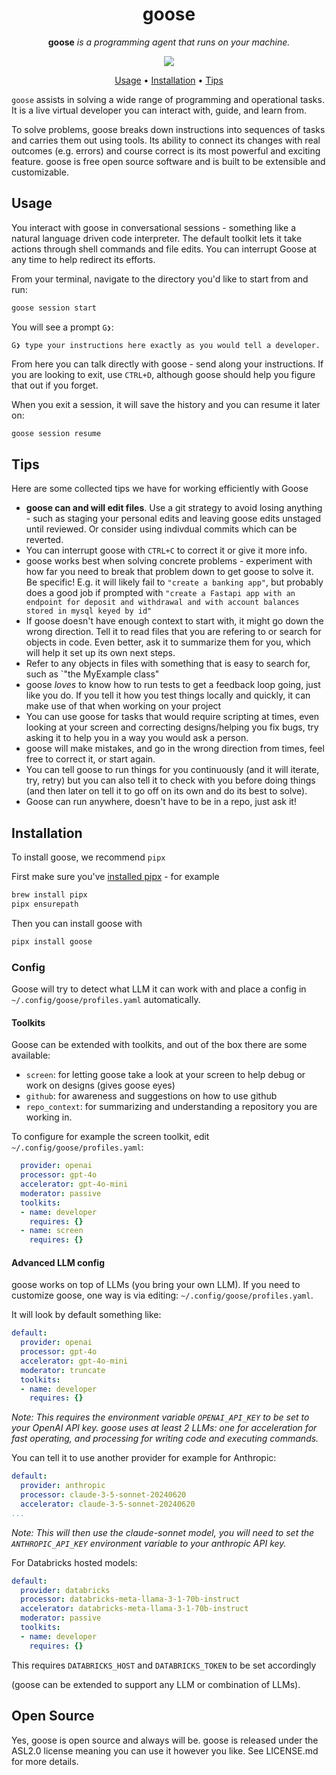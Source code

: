 <h1 align="center">
goose
</h1>

<p align="center"><strong>goose</strong> <em>is a programming agent that runs on your machine.</em></p>

<p align="center">
<a href="https://opensource.org/licenses/Apache-2.0"><img src="https://img.shields.io/badge/License-Apache_2.0-blue.svg"></a>
</p>

<p align="center">
<a href="#usage">Usage</a> • 
<a href="#installation">Installation</a> •
<a href="#tips">Tips</a> 
</p>

`goose` assists in solving a wide range of programming and operational tasks. It is a live virtual developer you can interact with, guide, and learn from.

To solve problems, goose breaks down instructions into sequences of tasks and carries them out using tools. Its ability to connect its changes with real outcomes (e.g. errors) and course correct is its most powerful and exciting feature. goose is free open source software and is built to be extensible and customizable.

## Usage

You interact with goose in conversational sessions - something like a natural language driven code interpreter.
The default toolkit lets it take actions through shell commands and file edits.
You can interrupt Goose at any time to help redirect its efforts.

From your terminal, navigate to the directory you'd like to start from and run:
```sh
goose session start
```

You will see a prompt `G❯`:

```
G❯ type your instructions here exactly as you would tell a developer.
```

From here you can talk directly with goose - send along your instructions. If you are looking to exit, use `CTRL+D`,
although goose should help you figure that out if you forget.

When you exit a session, it will save the history and you can resume it later on:

``` sh
goose session resume
```

## Tips

Here are some collected tips we have for working efficiently with Goose

- **goose can and will edit files**. Use a git strategy to avoid losing anything - such as staging your
  personal edits and leaving goose edits unstaged until reviewed. Or consider using indivdual commits which can be reverted.
- You can interrupt goose with `CTRL+C` to correct it or give it more info.
- goose works best when solving concrete problems - experiment with how far you need to break that problem
  down to get goose to solve it. Be specific! E.g. it will likely fail to `"create a banking app"`, 
  but probably does a good job if prompted with `"create a Fastapi app with an endpoint for deposit and withdrawal
  and with account balances stored in mysql keyed by id"`
- If goose doesn't have enough context to start with, it might go down the wrong direction. Tell it
  to read files that you are refering to or search for objects in code. Even better, ask it to summarize
  them for you, which will help it set up its own next steps.
- Refer to any objects in files with something that is easy to search for, such as `"the MyExample class"
- goose *loves* to know how to run tests to get a feedback loop going, just like you do. If you tell it how you test things locally and quickly, it can make use of that when working on your project
- You can use goose for tasks that would require scripting at times, even looking at your screen and correcting designs/helping you fix bugs, try asking it to help you in a way you would ask a person. 
- goose will make mistakes, and go in the wrong direction from times, feel free to correct it, or start again.
- You can tell goose to run things for you continuously (and it will iterate, try, retry) but you can also tell it to check with you before doing things (and then later on tell it to go off on its own and do its best to solve).
- Goose can run anywhere, doesn't have to be in a repo, just ask it!

## Installation 

To install goose, we recommend `pipx`

First make sure you've [installed pipx][pipx] - for example

``` sh
brew install pipx
pipx ensurepath
```

Then you can install goose with 

``` sh
pipx install goose
```

### Config

Goose will try to detect what LLM it can work with and place a config in `~/.config/goose/profiles.yaml` automatically. 

#### Toolkits

Goose can be extended with toolkits, and out of the box there are some available: 

* `screen`: for letting goose take a look at your screen to help debug or work on designs (gives goose eyes)
* `github`: for awareness and suggestions on how to use github
* `repo_context`: for summarizing and understanding a repository you are working in.

To configure for example the screen toolkit, edit `~/.config/goose/profiles.yaml`:

```yaml
  provider: openai
  processor: gpt-4o
  accelerator: gpt-4o-mini
  moderator: passive
  toolkits:
  - name: developer
    requires: {}
  - name: screen
    requires: {}
```
    


#### Advanced LLM config

goose works on top of LLMs (you bring your own LLM). If you need to customize goose, one way is via editing: `~/.config/goose/profiles.yaml`. 

It will look by default something like: 

```yaml
default:
  provider: openai
  processor: gpt-4o
  accelerator: gpt-4o-mini
  moderator: truncate
  toolkits:
  - name: developer
    requires: {}
```

*Note: This requires the environment variable `OPENAI_API_KEY` to be set to your OpenAI API key. goose uses at least 2 LLMs: one for acceleration for fast operating, and processing for writing code and executing commands.*

You can tell it to use another provider for example for Anthropic: 

```yaml
default:
  provider: anthropic
  processor: claude-3-5-sonnet-20240620
  accelerator: claude-3-5-sonnet-20240620
...
```

*Note: This will then use the claude-sonnet model, you will need to set the `ANTHROPIC_API_KEY` environment variable to your anthropic API key.* 

For Databricks hosted models: 

```yaml
default:
  provider: databricks
  processor: databricks-meta-llama-3-1-70b-instruct
  accelerator: databricks-meta-llama-3-1-70b-instruct
  moderator: passive
  toolkits:
  - name: developer
    requires: {}
```

This requires `DATABRICKS_HOST` and `DATABRICKS_TOKEN` to be set accordingly

(goose can be extended to support any LLM or combination of LLMs).

## Open Source

Yes, goose is open source and always will be. goose is released under the ASL2.0 license meaning you can use it however you like. 
See LICENSE.md for more details.


[pipx]: https://github.com/pypa/pipx?tab=readme-ov-file#install-pipx
